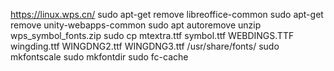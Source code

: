 https://linux.wps.cn/
sudo apt-get remove libreoffice-common
sudo apt-get remove unity-webapps-common
sudo apt autoremove
unzip wps_symbol_fonts.zip
sudo cp mtextra.ttf  symbol.ttf  WEBDINGS.TTF  wingding.ttf  WINGDNG2.ttf  WINGDNG3.ttf  /usr/share/fonts/
sudo mkfontscale
sudo mkfontdir
sudo fc-cache
